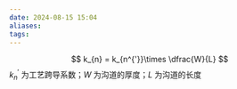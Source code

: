 ```yaml
---
date: 2024-08-15 15:04
aliases: 
tags: 
---
```

$$
k_{n} = k_{n^{'}}\times \dfrac{W}{L}
$$
$k_{n}^{'}$ 为工艺跨导系数；$W$ 为沟道的厚度；$L$ 为沟道的长度